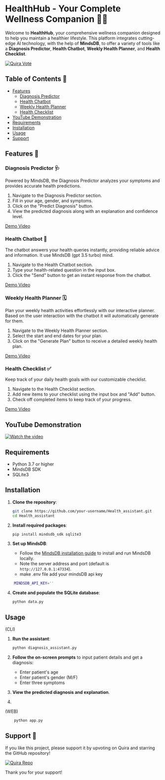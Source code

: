 
# HealthHub - Your Complete Wellness Companion 🏥💪

Welcome to **HealthHub**, your comprehensive wellness companion designed to help you maintain a healthier lifestyle. This platform integrates cutting-edge AI technology, with the help of  **MindsDB**, to offer a variety of tools like a **Diagnosis Predictor**, **Health Chatbot**, **Weekly Health Planner**, and **Health Checklist**.

[![Quira Vote](https://img.shields.io/badge/Quira-View%20Repo-blue)](https://quira.sh/repo/sneha-4-22-Health_assistant-824874405?utm_source=copy&utm_share_context=quests_repos)
<!--
[![GitHub Stars](https://img.shields.io/github/stars/sneha-4-22/HealthHub?style=social)](https://github.com/sneha-4-22/Health_assistant/stargazers)
-->
## Table of Contents 📑

- [Features](#features)
  - [Diagnosis Predictor](#diagnosis-predictor)
  - [Health Chatbot](#health-chatbot)
  - [Weekly Health Planner](#weekly-health-planner)
  - [Health Checklist](#health-checklist)
- [YouTube Demonstration](#youtube-demonstration)
- [Requirements](#requirements)
- [Installation](#installation)
- [Usage](#usage)
- [Support](#support)

## Features 🌟

### Diagnosis Predictor 🩺

Powered by MindsDB, the Diagnosis Predictor analyzes your symptoms and provides accurate health predictions.

1. Navigate to the Diagnosis Predictor section.
2. Fill in your age, gender, and symptoms.
3. Click on the "Predict Diagnosis" button.
4. View the predicted diagnosis along with an explanation and confidence level.





[Demo Video](https://github.com/user-attachments/assets/6d500300-9bfe-46b3-9616-e7fdae5a38e0)

### Health Chatbot 🤖

The chatbot answers your health queries instantly, providing reliable advice and information. It use MindsDB (gpt 3.5 turbo) mind.

1. Navigate to the Health Chatbot section.
2. Type your health-related question in the input box.
3. Click the "Send" button to get an instant response from the chatbot.



[Demo Video](https://github.com/user-attachments/assets/eabee797-abdd-4b38-bcca-e91a7239356a)

### Weekly Health Planner 🗓️

Plan your weekly health activities effortlessly with our interactive planner. Based on the user interaction with the chatbot it will automatically generate for them.

1. Navigate to the Weekly Health Planner section.
2. Select the start and end dates for your plan.
3. Click on the "Generate Plan" button to receive a detailed weekly health plan.


[Demo Video](https://github.com/user-attachments/assets/bf48438f-a94c-4596-b79c-06324147883e)

### Health Checklist ✅

Keep track of your daily health goals with our customizable checklist.

1. Navigate to the Health Checklist section.
2. Add new items to your checklist using the input box and "Add" button.
3. Check off completed items to keep track of your progress.


[Demo Video](https://github.com/user-attachments/assets/6adeace5-b0d2-4e78-915f-add9954b8651)


## YouTube Demonstration



[![Watch the video](https://img.youtube.com/vi/oDEMWkdwTWs/0.jpg)](https://www.youtube.com/watch?v=oDEMWkdwTWs)


## Requirements
- Python 3.7 or higher
- MindsDB SDK
- SQLite3
  
## Installation

1. **Clone the repository**:
    ```bash
    git clone https://github.com/your-username/Health_assistant.git
    cd Health_assistant
    ```

2. **Install required packages**:
    ```bash
    pip install mindsdb_sdk sqlite3
    ```

3. **Set up MindsDB**:
    - Follow the [MindsDB installation guide](https://docs.mindsdb.com/install) to install and run MindsDB locally.
    - Note the server address and port (default is `http://127.0.0.1:47334`).
    - make .env file add your mindsDB api key 
```bash
    MINDSDB_API_KEY=''
```
4. **Create and populate the SQLite database**:
    ```bash
    python data.py
    ```

## Usage
(CLI)
1. **Run the assistant**:
    ```bash
    python diagnosis_assistant.py
    ```

2. **Follow the on-screen prompts** to input patient details and get a diagnosis:
    - Enter patient's age
    - Enter patient's gender (M/F)
    - Enter three symptoms

3. **View the predicted diagnosis and explanation**.

4. 
(WEB)
```bash
    python app.py
```




## Support 💬

If you like this project, please support it by upvoting on Quira and starring the GitHub repository!

[![Quira Repo](https://img.shields.io/badge/Quira-View%20Repo-blue)](https://quira.sh/repo/sneha-4-22-Health_assistant-824874405?utm_source=copy&utm_share_context=quests_repos)
<!--
[![GitHub Stars](https://img.shields.io/github/stars/sneha-4-22/HealthHub?style=social)](https://github.com/sneha-4-22/Health_assistant)
-->
Thank you for your support!

